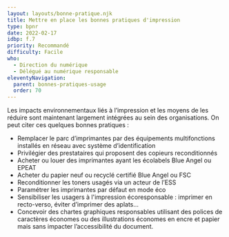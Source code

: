 ```yaml
---
layout: layouts/bonne-pratique.njk
title: Mettre en place les bonnes pratiques d'impression
type: bpnr
date: 2022-02-17
idbp: f.7
priority: Recommandé
difficulty: Facile
who:
  - Direction du numérique
  - Délégué au numérique responsable
eleventyNavigation:
  parent: bonnes-pratiques-usage
  order: 70
---
```


Les impacts environnementaux liés à l’impression et les moyens de les réduire sont maintenant largement intégrées au sein des organisations. On peut citer ces quelques bonnes pratiques :
* Remplacer le parc d’imprimantes par des équipements multifonctions installés en réseau avec système d’identification
* Privilégier des prestataires qui proposent des copieurs reconditionnés
* Acheter ou louer des imprimantes ayant les écolabels Blue Angel ou EPEAT
* Acheter du papier neuf ou recyclé certifié Blue Angel ou FSC
* Reconditionner les toners usagés via un acteur de l’ESS
* Paramétrer les imprimantes par défaut en mode éco
* Sensibiliser les usagers à l'impression écoresponsable : imprimer en recto-verso, éviter d’imprimer des aplats…
* Concevoir des chartes graphiques responsables utilisant des polices de caractères économes ou des illustrations économes en encre et papier mais sans impacter l’accessibilité du document.

